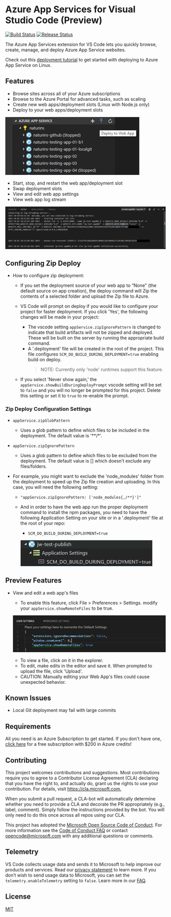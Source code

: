 # Azure App Services for Visual Studio Code (Preview)

[![Build Status](https://travis-ci.org/Microsoft/vscode-azureappservice.svg?branch=master)](https://travis-ci.org/Microsoft/vscode-azureappservice) [![Release Status](https://img.shields.io/github/tag/Microsoft/vscode-azureappservice.svg?label=prerelease&colorB=0e7fc0)](https://github.com/Microsoft/vscode-azureappservice/releases)

The Azure App Services extension for VS Code lets you quickly browse, create, manage, and deploy Azure App Service websites.

Check out this [deployment tutorial](https://code.visualstudio.com/tutorials/app-service-extension/getting-started) to get started with deploying to Azure App Service on Linux.

## Features

* Browse sites across all of your Azure subscriptions
* Browse to the Azure Portal for advanced tasks, such as scaling
* Create new web apps/deployment slots (Linux with Node.js only)
* Deploy to your web apps/deployment slots

![Deploy to Web App](resources/WebApp_Deploy.png)

* Start, stop, and restart the web app/deployment slot
* Swap deployment slots
* View and edit web app settings
* View web app log stream

![Web App Log Stream](resources/WebApp_LogStream.png)

## Configuring Zip Deploy

* How to configure zip deployment:
  * If you set the deployment source of your web app to “None” (the default source on app creation), the deploy command will Zip the contents of a selected folder and upload the Zip file to Azure.

  * VS Code will prompt on deploy if you would like to configure your project for faster deployment.  If you click 'Yes', the following changes will be made in your project:
    * The vscode setting `appService.zipIgnorePattern` is changed to indicate that build artifacts will not be zipped and deployed.  These will be built on the server by running the appropriate build command.
    * A '.deployment' file will be created in the root of the project.  This file configures `SCM_DO_BUILD_DURING_DEPLOYMENT=true` enabling build on deploy.
      > NOTE: Currently only 'node' runtimes support this feature.
  * If you select 'Never show again,' the `appService.showBuildDuringDeployPrompt` vscode setting will be set to `false` and you will no longer be prompted for this project.  Delete this setting or set it to `true` to re-enable the prompt.

### Zip Deploy Configuration Settings

* `appService.zipGlobPattern`
  * Uses a glob pattern to define which files to be included in the deployment. The default value is '**/*'.

* `appService.zipIgnorePattern`
  * Uses a glob pattern to define which files to be excluded from the deployment. The default value is [] which doesn’t exclude any files/folders.

* For example, you might want to exclude the 'node_modules' folder from the deployment to speed up the Zip file creation and uploading. In this case, you will need the following setting:
  * `"appService.zipIgnorePattern: ['node_modules{,/**}']"`
  * And in order to have the web app run the proper deployment command to install the npm packages, you need to have the following Application Setting on your site or in a '.deployment' file at the root of your repo:
    * `SCM_DO_BUILD_DURING_DEPLOYMENT=true`

    ![Web App Log Stream](resources/Scm_Do_Build_During_Deployment.png)

## Preview Features

* View and edit a web app's files
  * To enable this feature, click File > Preferences > Settings. modify your `appService.showRemoteFiles` to be true.

  ![Enable Remote File Editing](resources/Remote_File_Editing_Setting.png)

  * To view a file, click on it in the explorer.
  * To edit, make edits in the editor and save it.  When prompted to upload the file, click 'Upload'.
  * CAUTION: Manually editing your Web App's files could cause unexpected behavior.

## Known Issues

* Local Git deployment may fail with large commits

## Requirements

All you need is an Azure Subscription to get started. If you don't have one, [click here](https://azure.microsoft.com/en-us/free/) for a free subscription with $200 in Azure credits!

## Contributing

This project welcomes contributions and suggestions.  Most contributions require you to agree to a
Contributor License Agreement (CLA) declaring that you have the right to, and actually do, grant us
the rights to use your contribution. For details, visit <https://cla.microsoft.com.>

When you submit a pull request, a CLA-bot will automatically determine whether you need to provide
a CLA and decorate the PR appropriately (e.g., label, comment). Simply follow the instructions
provided by the bot. You will only need to do this once across all repos using our CLA.

This project has adopted the [Microsoft Open Source Code of Conduct](https://opensource.microsoft.com/codeofconduct/).
For more information see the [Code of Conduct FAQ](https://opensource.microsoft.com/codeofconduct/faq/) or
contact [opencode@microsoft.com](mailto:opencode@microsoft.com) with any additional questions or comments.

## Telemetry

VS Code collects usage data and sends it to Microsoft to help improve our products and services. Read our [privacy statement](https://go.microsoft.com/fwlink/?LinkID=528096&clcid=0x409) to learn more. If you don’t wish to send usage data to Microsoft, you can set the `telemetry.enableTelemetry` setting to `false`. Learn more in our [FAQ](https://code.visualstudio.com/docs/supporting/faq#_how-to-disable-telemetry-reporting).

## License

[MIT](LICENSE.md)
